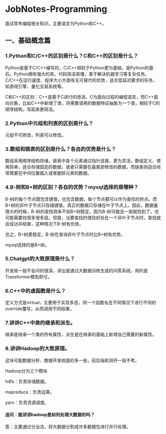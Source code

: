 # JobNotes-Programming
面试常考编程相关知识，主要语言为Python和C++。

## 一、基础概念篇
### 1.Python和C/C++的区别是什么？C和C++的区别是什么？
Python是基于C/C++编写的，C/C++相较于Python更为基础，是Python的基石。Python拥有强大的库，代码简洁易懂，善于解决机器学习等复杂任务。C/C++在运行速度、程序大小方面有无可替代的优势，适合低延迟要求的任务，如游戏引擎、量化交易系统等。

C和C++的区别：C++是基于C进行的改进。C为面向过程的编程语言，而C++面向对象，比如C++中新增了类，将需要调用的数据特征抽象为一个类，相较于C的顺序结构，写起来更简洁。


### 2.Python中元组和列表的区别是什么？
元组不可修改，列表可以修改。

### 3.数组和链表的区别是什么？各自的优势是什么？
数组采用顺序结构存储，链表中各个元素通过指针连接，更为灵活。数组定义、使用简单，适合存储固定的数据，或者只需要在最尾部修改的数据，而链表则适合经常需要在中间位置插入或者删除元素的数据。

### 4.B-树和B+树的区别？各自的优势？mysql选择的是哪种？
B-树的每个节点既包含键值，也包含数据，每个节点都可以作为查找的终点。而B+树的非叶子节点只存储键值，真正的数据只存储在叶子节点上。因此，数据量很大的时候，B-树的查找效率不如B+树稳定，因为B-树可能会一层就找到了，也可能需要找很多很多层。但是，当要查找的值恰好处在一个非叶子节点时，查找就会成功并结束，这种情况下B-树有优势。

总之，B+树更稳定，B-树在查询非叶子节点时比B+树有优势。

mysql选择的是B+树。

### 5.Chatgpt的大致原理是什么？
开发岗一般不会问的很深，讲出是通过大数据训练生成的问答系统，用的是Transformer模型即可。

### 6.C++中的虚函数是什么？
定义方式是virtual，主要用于实现多态，同一个函数名在不同情况下进行不同的override覆写，从而调用不同结果。

### 7.讲讲C++中类的继承和派生。
继承是继承一个类的所有属性，派生是在继承的基础上新增自己需要的新属性。
### 8.讲讲Hadoop的大致原理。
这块可能数据分析、数据开发岗面的多一些，前后端和测开一般不考。

Hadoop分为三个模块

hdfs：负责存储数据。

mapreduce：负责运算。

yarn：负责资源调度。

#### 追问：能讲讲hadoop是如何处理大数据的吗？

答：主要通过分治法，将大数据分割成许多数据包进行并行处理。
